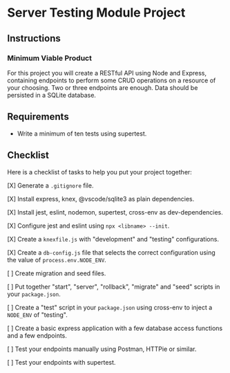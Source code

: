 # Server Testing Module Project

## Instructions

### Minimum Viable Product

For this project you will create a RESTful API using Node and Express, containing endpoints to perform some CRUD operations on a resource of your choosing. Two or three endpoints are enough. Data should be persisted in a SQLite database.

## Requirements

- Write a minimum of ten tests using supertest.

## Checklist

Here is a checklist of tasks to help you put your project together:

[X] Generate a `.gitignore` file.

[X] Install express, knex, @vscode/sqlite3 as plain dependencies.

[X] Install jest, eslint, nodemon, supertest, cross-env as dev-dependencies.

[X] Configure jest and eslint using `npx <libname> --init`.

[X] Create a `knexfile.js` with "development" and "testing" configurations.

[X] Create a `db-config.js` file that selects the correct configuration using the value of `process.env.NODE_ENV`.

[ ] Create migration and seed files.

[ ] Put together "start", "server", "rollback", "migrate" and "seed" scripts in your `package.json`.

[ ] Create a "test" script in your `package.json` using cross-env to inject a `NODE_ENV` of "testing".

[ ] Create a basic express application with a few database access functions and a few endpoints.

[ ] Test your endpoints manually using Postman, HTTPie or similar.

[ ] Test your endpoints with supertest.

